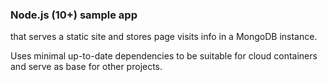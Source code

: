 ### Node.js (10+) sample app
that serves a static site and stores page visits info in a MongoDB instance.

Uses minimal up-to-date dependencies to be suitable for cloud containers and serve as base for other projects.
